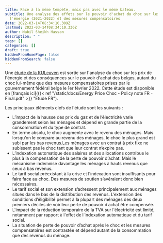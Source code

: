 ```yaml
---
title: Face à la même tempête, mais pas avec le même bateau.
subtitle: Une analyse des effets sur le pouvoir d'achat du choc sur les prix de
  l'énergie (2021-2022) et des mesures compensatoires
date: 2022-03-14T08:34:10.309Z
lastmod: 2022-03-14T08:34:10.336Z
author: Nabil Sheikh Hassan
description: " "
tags: []
categories: []
draft: true
hiddenFromHomePage: false
hiddenFromSearch: false
---
```

Une [étude de la KULeuven](https://feb.kuleuven.be/research/les/pdf/LES%202022%20-%20192%20energieprijsschok.pdf) est sortie sur l'analyse du choc sur les prix de l'énergie et des conséquences sur le pouvoir d'achat des belges, autant du choc lui-même que des mesures compensatoires prises par le gouvernement fédéral belge le 1er février 2022. Cette étude est disponible en \[français ici]({{< ref "/static/docs/Energy Price Choc - Policy note FR - Final.pdf" >}} "Etude FR").

Les principaux éléments clefs de l'étude sont les suivants :

* L’impact de la hausse des prix du gaz et de l’électricité varie grandement selon les ménages et dépend en grande partie de la consommation et du type de contrat.
* En terme absolu, le choc augmente avec le revenu des ménages. Mais lorsqu’on le compare au revenu des ménages, le choc le plus grand est subi par les bas revenus.Les ménages avec un contrat à prix fixe ne subissent pas le choc tant que leur contrat n’expire pas. 
*  L’indexation automatique des salaires et des allocations contribue le plus à la compensation de la perte de pouvoir d’achat. Mais le mécanisme indemnise davantage les ménages à hauts revenus que ceux à bas revenus. 
*  Le tarif social préexistant à la crise et l’indexation sont insuffisants pour faire face au choc. Des mesures de soutien s’avéraient donc bien nécessaires.
*  Le tarif social et son extension s’adressent principalement aux ménages situés dans le bas de la distribution des revenus. L’extension des conditions d’éligibilité permet à la plupart des ménages des deux premiers déciles de voir leur perte de pouvoir d’achat être compensée.
*  L'impact de la réduction temporaire de la TVA sur l'électricité est limité, notamment par rapport à l'effet de l'indexation automatique et du tarif social.
* La situation de perte de pouvoir d’achat après le choc et les mesures compensatoires est contrastée et dépend autant de la consommation que des revenus du ménage.